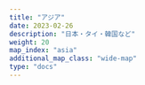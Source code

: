 ```yaml
---
title: "アジア"
date: 2023-02-26
description: "日本・タイ・韓国など"
weight: 20
map_index: "asia"
additional_map_class: "wide-map"
type: "docs"
---
```

